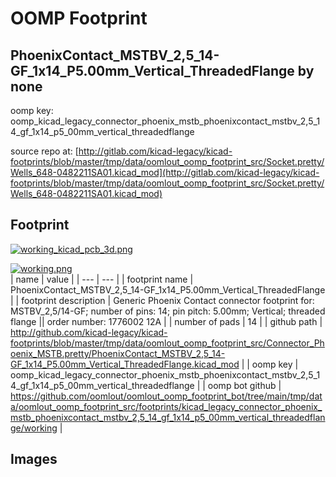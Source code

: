 # OOMP Footprint  
## PhoenixContact_MSTBV_2,5_14-GF_1x14_P5.00mm_Vertical_ThreadedFlange  by none  
  
oomp key: oomp_kicad_legacy_connector_phoenix_mstb_phoenixcontact_mstbv_2,5_14_gf_1x14_p5_00mm_vertical_threadedflange  
  
source repo at: [http://gitlab.com/kicad-legacy/kicad-footprints/blob/master/tmp/data/oomlout_oomp_footprint_src/Socket.pretty/Wells_648-0482211SA01.kicad_mod](http://gitlab.com/kicad-legacy/kicad-footprints/blob/master/tmp/data/oomlout_oomp_footprint_src/Socket.pretty/Wells_648-0482211SA01.kicad_mod)  
## Footprint  
  
[![working_kicad_pcb_3d.png](working_kicad_pcb_3d_600.png)](working_kicad_pcb_3d.png)  
  
[![working.png](working_600.png)](working.png)  
| name | value | 
| --- | --- | 
| footprint name | PhoenixContact_MSTBV_2,5_14-GF_1x14_P5.00mm_Vertical_ThreadedFlange | 
| footprint description | Generic Phoenix Contact connector footprint for: MSTBV_2,5/14-GF; number of pins: 14; pin pitch: 5.00mm; Vertical; threaded flange || order number: 1776002 12A | 
| number of pads | 14 | 
| github path | http://github.com/kicad-legacy/kicad-footprints/blob/master/tmp/data/oomlout_oomp_footprint_src/Connector_Phoenix_MSTB.pretty/PhoenixContact_MSTBV_2,5_14-GF_1x14_P5.00mm_Vertical_ThreadedFlange.kicad_mod | 
| oomp key | oomp_kicad_legacy_connector_phoenix_mstb_phoenixcontact_mstbv_2,5_14_gf_1x14_p5_00mm_vertical_threadedflange | 
| oomp bot github | https://github.com/oomlout/oomlout_oomp_footprint_bot/tree/main/tmp/data/oomlout_oomp_footprint_src/footprints/kicad_legacy_connector_phoenix_mstb_phoenixcontact_mstbv_2,5_14_gf_1x14_p5_00mm_vertical_threadedflange/working | 
## Images  
